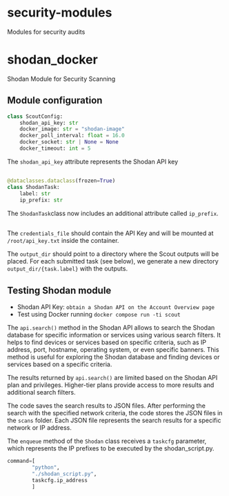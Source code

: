# security-modules
Modules for security audits
# shodan_docker

Shodan Module for Security Scanning

## Module configuration

```python
class ScoutConfig:
    shodan_api_key: str
    docker_image: str = "shodan-image"
    docker_poll_interval: float = 16.0
    docker_socket: str | None = None
    docker_timeout: int = 5
```

The `shodan_api_key` attribute represents the Shodan API key

##

```python
@dataclasses.dataclass(frozen=True)
class ShodanTask:
    label: str
    ip_prefix: str
```

The `ShodanTask`class now includes an additional attribute called `ip_prefix`.

## 

The `credentials_file` should contain the API Key and will be mounted at `/root/api_key.txt` inside the container.

The `output_dir` should point to a directory where the Scout outputs will be placed.  For each submitted task (see below), we generate a new directory `output_dir/{task.label}` with the outputs.

## Testing Shodan module

* Shodan API Key: `obtain a Shodan API on the Account Overview page`
* Test using Docker running `docker compose run -ti scout`

The `api.search()` method in the Shodan API allows to search the Shodan database for specific information or services using various search filters. It helps to find devices or services based on specific criteria, such as IP address, port, hostname, operating system, or even specific banners. This method is useful for exploring the Shodan database and finding devices or services based on a specific criteria.

The results returned by `api.search()` are limited based on the Shodan API plan and privileges. Higher-tier plans provide access to more results and additional search filters.

The code saves the search results to JSON files. After performing the search with the specified network criteria, the code stores the JSON files in the `scans` folder. Each JSON file represents the search results for a specific network or IP address.

The `enqueue` method of the `Shodan` class receives a `taskcfg` parameter, which represents the IP prefixes to be executed by the shodan_script.py.

```python
command=[
        "python",
        "./shodan_script.py",
        taskcfg.ip_address
        ]
```


